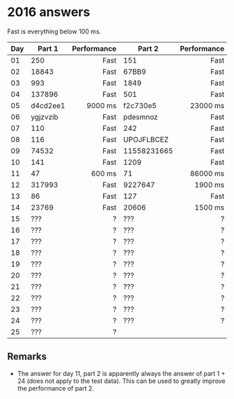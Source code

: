 # 2016 answers
Fast is everything below 100 ms.

| Day | Part 1 | Performance | Part 2 | Performance |
| - | - | -: | - | -: |
| 01 | 250 | Fast | 151 | Fast |
| 02 | 18843 | Fast | 67BB9 | Fast |
| 03 | 993 | Fast | 1849 | Fast |
| 04 | 137896 | Fast | 501 | Fast |
| 05 | d4cd2ee1 | 9000 ms | f2c730e5 | 23000 ms |
| 06 | ygjzvzib | Fast | pdesmnoz | Fast |
| 07 | 110 | Fast | 242 | Fast |
| 08 | 116 | Fast | UPOJFLBCEZ | Fast |
| 09 | 74532 | Fast | 11558231665 | Fast |
| 10 | 141 | Fast | 1209 | Fast |
| 11 | 47 | 600 ms | 71 | 86000 ms |
| 12 | 317993 | Fast | 9227647 | 1900 ms |
| 13 | 86 | Fast | 127 | Fast |
| 14 | 23769 | Fast | 20606 | 1500 ms |
| 15 | ??? | ? | ??? | ? |
| 16 | ??? | ? | ??? | ? |
| 17 | ??? | ? | ??? | ? |
| 18 | ??? | ? | ??? | ? |
| 19 | ??? | ? | ??? | ? |
| 20 | ??? | ? | ??? | ? |
| 21 | ??? | ? | ??? | ? |
| 22 | ??? | ? | ??? | ? |
| 23 | ??? | ? | ??? | ? |
| 24 | ??? | ? | ??? | ? |
| 25 | ??? | ? | | |

## Remarks
- The answer for day 11, part 2 is apparently always the answer of part 1 + 24 (does not apply to the test data). This can be used to greatly improve the performance of part 2.